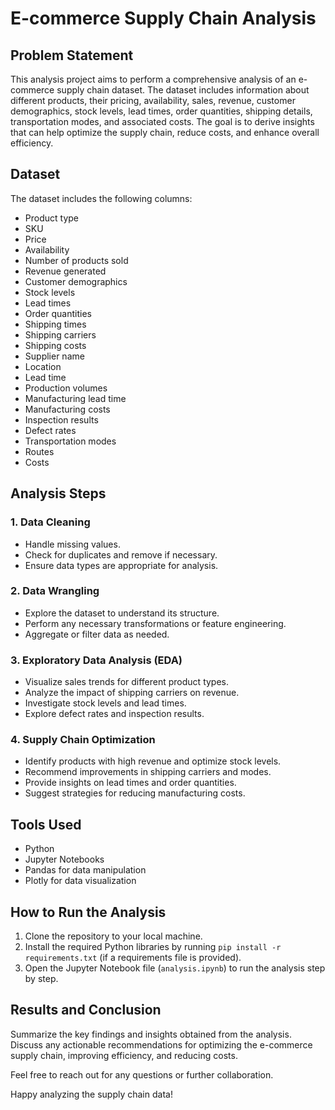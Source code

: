 # E-commerce Supply Chain Analysis

## Problem Statement
This analysis project aims to perform a comprehensive analysis of an e-commerce supply chain dataset. The dataset includes information about different products, their pricing, availability, sales, revenue, customer demographics, stock levels, lead times, order quantities, shipping details, transportation modes, and associated costs. The goal is to derive insights that can help optimize the supply chain, reduce costs, and enhance overall efficiency.

## Dataset
The dataset includes the following columns:

- Product type
- SKU
- Price
- Availability
- Number of products sold
- Revenue generated
- Customer demographics
- Stock levels
- Lead times
- Order quantities
- Shipping times
- Shipping carriers
- Shipping costs
- Supplier name
- Location
- Lead time
- Production volumes
- Manufacturing lead time
- Manufacturing costs
- Inspection results
- Defect rates
- Transportation modes
- Routes
- Costs

## Analysis Steps

### 1. Data Cleaning
- Handle missing values.
- Check for duplicates and remove if necessary.
- Ensure data types are appropriate for analysis.

### 2. Data Wrangling
- Explore the dataset to understand its structure.
- Perform any necessary transformations or feature engineering.
- Aggregate or filter data as needed.

### 3. Exploratory Data Analysis (EDA)
- Visualize sales trends for different product types.
- Analyze the impact of shipping carriers on revenue.
- Investigate stock levels and lead times.
- Explore defect rates and inspection results.

### 4. Supply Chain Optimization
- Identify products with high revenue and optimize stock levels.
- Recommend improvements in shipping carriers and modes.
- Provide insights on lead times and order quantities.
- Suggest strategies for reducing manufacturing costs.

## Tools Used
- Python
- Jupyter Notebooks
- Pandas for data manipulation
- Plotly for data visualization

## How to Run the Analysis
1. Clone the repository to your local machine.
2. Install the required Python libraries by running `pip install -r requirements.txt` (if a requirements file is provided).
3. Open the Jupyter Notebook file (`analysis.ipynb`) to run the analysis step by step.

## Results and Conclusion
Summarize the key findings and insights obtained from the analysis. Discuss any actionable recommendations for optimizing the e-commerce supply chain, improving efficiency, and reducing costs.

Feel free to reach out for any questions or further collaboration.

Happy analyzing the supply chain data!
